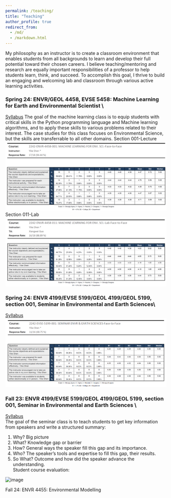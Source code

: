 ```yaml
---
permalink: /teaching/
title: "Teaching"
author_profile: true
redirect_from: 
  - /md/
  - /markdown.html
---
```


My philosophy as an instructor is to create a classroom environment that enables students from all backgrounds to learn and develop their full potential toward their chosen careers. I believe teaching/mentoring and research are equally important responsibilities of a professor to help students learn, think, and succeed. To accomplish this goal, I thrive to build an engaging and welcoming lab and classroom through various active learning activities. 

### Spring 24: ENVR/GEOL 4458, EVSE 5458: Machine Learning for Earth and Environmental Scientist \
[Syllabus](https://oit-ead-canvas-syllabus.s3.amazonaws.com/uta.instructure.com/2024-SPRING/175941-2242-ENVR-4458-001/2024-SPRING_2242-ENVR-4458-001.pdf)
The goal of the machine learning class is to equip students with critical skills in the Python programming language and Machine learning algorithms, and to apply these skills to various problems related to their interest. The case studies for this class focuses on Environmental Science, but the skills are transferrable to all other domains. 
Section 001-Lecture
![](MLLectureSpring24.png)
Section 011-Lab
![](MLLAB_Spring24.png)

### Spring 24: ENVR 4199/EVSE 5199/GEOL 4199/GEOL 5199, section 001, Seminar in Environmental and Earth Sciences\
[Syllabus](https://oit-ead-canvas-syllabus.s3.amazonaws.com/uta.instructure.com/2024-SPRING/181879-2242-ENVR-4199-001/2024-SPRING_2242-ENVR-4199-001.pdf)
![](Spring24MLseminar.png)

### Fall 23: ENVR 4199/EVSE 5199/GEOL 4199/GEOL 5199, section 001, Seminar in Environmental and Earth Sciences \
[Syllabus](https://oit-ead-canvas-syllabus.s3.amazonaws.com/uta.instructure.com/2023-FALL/157227-2238-EVSE-5199-001/2023-FALL_2238-EVSE-5199-001.pdf) \
The goal of the seminar class is to teach students to get key information from speakers and write a structured summary: 
1. Why? Big picture
2. What? Knowledge gap or barrier
3. How? General ways the speaker fill this gap and its importance.
4. Who? The speaker’s tools and expertise to fill this gap, their results.
5. So What? Outcome and how did the speaker advance the understanding.\
Student course evaluation:
<img width="859" alt="image" src="https://github.com/YikeShen/yikeshen.github.io/assets/25994057/3ba00eea-e87b-475c-8932-35135dc6956a">


Fall 24: ENVR 4455: Environmental Modelling
